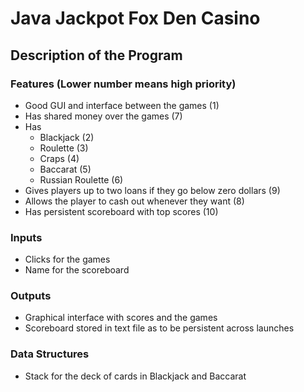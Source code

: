 # Java Jackpot Fox Den Casino
## Description of the Program
### Features (Lower number means high priority)
* Good GUI and interface between the games (1)
* Has shared money over the games (7)
* Has
  * Blackjack (2)
  * Roulette (3)
  * Craps (4)
  * Baccarat (5)
  * Russian Roulette (6)
* Gives players up to two loans if they go below zero dollars (9)
* Allows the player to cash out whenever they want (8)
* Has persistent scoreboard with top scores (10)
### Inputs
* Clicks for the games
* Name for the scoreboard
### Outputs
* Graphical interface with scores and the games
* Scoreboard stored in text file as to be persistent across launches
### Data Structures
* Stack for the deck of cards in Blackjack and Baccarat